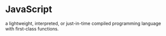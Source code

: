 # JavaScript
a lightweight, interpreted, or just-in-time compiled programming language with first-class functions.
